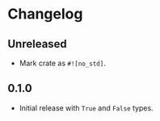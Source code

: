 # Changelog

## Unreleased

- Mark crate as `#![no_std]`.

## 0.1.0

- Initial release with `True` and `False` types.
